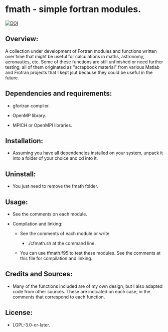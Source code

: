 # fmath - simple fortran modules.

[![DOI](https://zenodo.org/badge/DOI/10.5281/zenodo.2611307.svg)](https://doi.org/10.5281/zenodo.2611307)


## Overview:

A collection under development of Fortran modules and functions written over
time that might be useful for calculations in maths, astronomy, aeronautics,
etc. Some of these functions are still unfinished or need further testing; all
of them originated as "scrapbook material" from various Matlab and Frotran
projects that I kept jsut because they could be useful in the future.


## Dependencies and requirements:

* gfortran compiler.

* OpenMP library.

* MPICH or OpenMPI libraries.


## Installation:

* Assuming you have all dependencies installed on your system, unpack it into
a folder of your choice and cd into it.


## Uninstall:

* You just need to remove the fmath folder.


## Usage:

* See the comments on each module.

* Compilation and linking:

  - See the comments of each module or write

    - ./cfmath.sh <ENT> at the command line.

  - You can use tfmath.f95 to test these modules. See the comments at this
  file for compilation and linking.


## Credits and Sources:

* Many of the functions included are of my own design, but I also adapted code
from other sources. These are indicated on each case, in the comments that
correspond to each function.


## License:

* LGPL-3.0-or-later.


